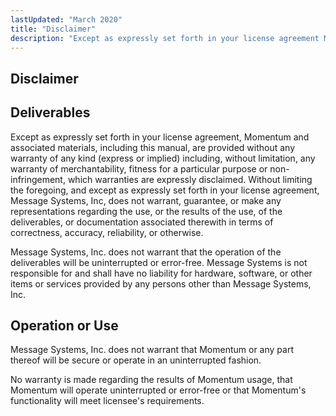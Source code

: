 ```yaml
---
lastUpdated: "March 2020"
title: "Disclaimer"
description: "Except as expressly set forth in your license agreement Momentum and associated materials including this manual are provided without any warranty of any kind express or implied including without limitation any warranty of merchantability fitness for a particular purpose or non infringement which warranties are expressly disclaimed Without limiting the..."
---
```


## <a name="disclaimer"></a> Disclaimer

## <a name="idp32823888"></a> Deliverables

Except as expressly set forth in your license agreement, Momentum and associated materials, including this manual, are provided without any warranty of any kind (express or implied) including, without limitation, any warranty of merchantability, fitness for a particular purpose or non-infringement, which warranties are expressly disclaimed. Without limiting the foregoing, and except as expressly set forth in your license agreement, Message Systems, Inc, does not warrant, guarantee, or make any representations regarding the use, or the results of the use, of the deliverables, or documentation associated therewith in terms of correctness, accuracy, reliability, or otherwise.

Message Systems, Inc. does not warrant that the operation of the deliverables will be uninterrupted or error-free. Message Systems is not responsible for and shall have no liability for hardware, software, or other items or services provided by any persons other than Message Systems, Inc.

## <a name="idp32826160"></a> Operation or Use

Message Systems, Inc. does not warrant that Momentum or any part thereof will be secure or operate in an uninterrupted fashion.

No warranty is made regarding the results of Momentum usage, that Momentum will operate uninterrupted or error-free or that Momentum's functionality will meet licensee's requirements.